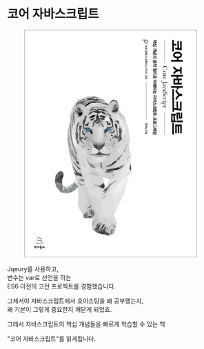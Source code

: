 # 코어 자바스크립트

<figure><img src="../../.gitbook/assets/image (1) (1) (1).png" alt=""><figcaption></figcaption></figure>

Jqeury를 사용하고,\
변수는 var로 선언을 하는\
ES6 이전의 고전 프로젝트를 경험했습니다.

그제서야 자바스크립트에서 호이스팅을 왜 공부했는지,\
왜 기본이 그렇게 중요한지 깨닫게 되었죠.

그래서 자바스크립트의 핵심 개념들을 빠르게 학습할 수 있는 책

"코어 자바스크립트"를 읽게됩니다.

